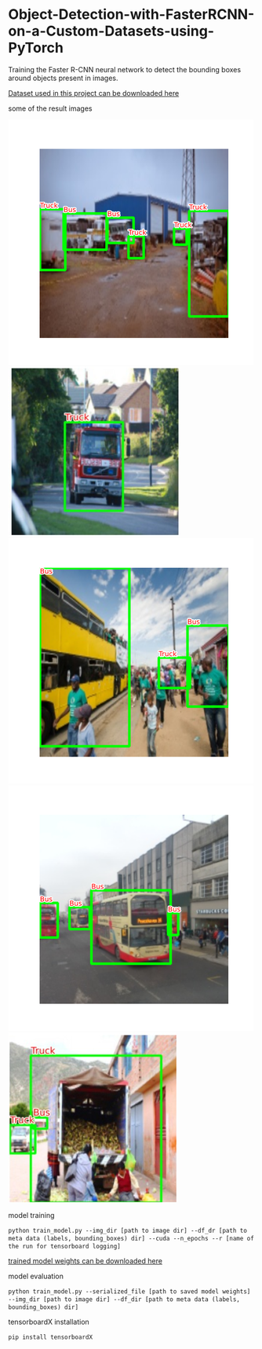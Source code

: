 # Object-Detection-with-FasterRCNN-on-a-Custom-Datasets-using-PyTorch
Training the Faster R-CNN neural network to detect the bounding boxes around objects present in images.

[Dataset used in this project can be downloaded here](https://www.kaggle.com/sixhky/open-images-bus-trucks/activity)

some of the result images

![alt_text](https://github.com/PraveenRaja42/Object-Detection-with-FasterRCNN-on-a-Custom-Datasets-using-PyTorch/blob/main/saved%20images/saved%20image1.png)
![alt_text](https://github.com/PraveenRaja42/Object-Detection-with-FasterRCNN-on-a-Custom-Datasets-using-PyTorch/blob/main/saved%20images/sv%206.jpg)
![alt_text](https://github.com/PraveenRaja42/Object-Detection-with-FasterRCNN-on-a-Custom-Datasets-using-PyTorch/blob/main/saved%20images/saved%20image2.png)
![alt_text](https://github.com/PraveenRaja42/Object-Detection-with-FasterRCNN-on-a-Custom-Datasets-using-PyTorch/blob/main/saved%20images/saved%20image3.png)
![alt_text](https://github.com/PraveenRaja42/Object-Detection-with-FasterRCNN-on-a-Custom-Datasets-using-PyTorch/blob/main/saved%20images/sv%205.jpg)

model training

```
python train_model.py --img_dir [path to image dir] --df_dr [path to meta data (labels, bounding_boxes) dir] --cuda --n_epochs --r [name of the run for tensorboard logging]
```

[trained model weights can be downloaded here](https://drive.google.com/file/d/1-4Hz8-ZQEAFmMDoou8TnY2Y6RAHTo0DX/view?usp=sharing)

model evaluation

```
python train_model.py --serialized_file [path to saved model weights] --img_dir [path to image dir] --df_dir [path to meta data (labels, bounding_boxes) dir]
```

tensorboardX installation

```
pip install tensorboardX
```
